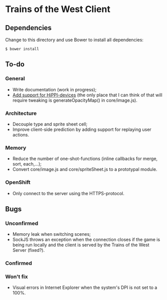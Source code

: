 # Trains of the West Client

## Dependencies

Change to this directory and use Bower to install all dependencies:

    $ bower install

## To-do

### General

*   Write documentation (work in progress);
*   [Add support for HiPPI-devices][HiPPI-device support] (the only place that I can think of that will require tweaking is generateOpacityMap() in core/image.js).

### Architecture

*   Decouple type and sprite sheet cell;
*   Improve client-side prediction by adding support for replaying user actions.

### Memory

*   Reduce the number of one-shot-functions (inline callbacks for merge, sort, each,...);
*   Convert core/image.js and core/spriteSheet.js to a prototypal module.

### OpenShift

*   Only connect to the server using the HTTPS-protocol.

## Bugs

### Unconfirmed

*   Memory leak when switching scenes;
*   SockJS throws an exception when the connection closes if the game is being run locally and the client is served by the Trains of the West Server (fixed?).

### Confirmed

### Won't fix

*   Visual errors in Internet Explorer when the system's DPI is not set to a 100%.

[HiPPI-device support]: http://phoboslab.org/log/2012/09/drawing-pixels-is-hard "PhobosLab - Drawing Pixels is Hard"
